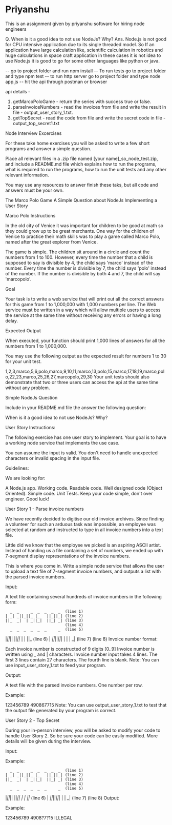 # Priyanshu
This is an assignment given by priyanshu software for hiring node engineers

Q. When is it a good idea to not use NodeJs? Why? 
Ans. Node.js is not good for CPU intensive application due to its single threaded model. So If an application have large calculation like, scientific calculation in robotics and huge calculations in space craft application in these cases it is not idea to use Node.js it is good to go for some other languages like python or java.

-- go to project folder and run npm install
-- To run tests go to project folder and type npm test
-- to run http server go to project folder and type node app.js
-- hit the api through postman or browser


api details - 
1. getMarcoPoloGame    - return the series with success true or false.
2. parseInvoiceNumbers - read the invoices from file and write the result in file - output_user_story_1.txt.
3. getTopSecret        - read the code from file and write the secret code in file - output_top_secret1.txt





Node Interview Excercises

For these take home exercises you will be asked to write a few short programs and answer a simple question.

Place all relevant files in a .zip file named [your name]_so_node_test.zip, and include a README.md file which explains how to run the programs, what is required to run the programs, how to run the unit tests and any other relevant information.

You may use any resources to answer finish these taks, but all code and answers must be your own.

The Marco Polo Game
A Simple Question about NodeJs
Implementing a User Story


Marco Polo Instructions

In the old city of Venice it was important for children to be good at math so they could grow up to be great merchants. One way for the children of Venice to practice their math skills was to play a game called Marco Polo, named after the great explorer from Venice.

The game is simple.
The children sit around in a circle and count the numbers from 1 to 100. However, every time the number that a child is supposed to say is divisible by 4, the child says 'marco' instead of the number. Every time the number is divisible by 7, the child says 'polo' instead of the number. If the number is divisible by both 4 and 7, the child will say 'marcopolo'.

Goal

Your task is to write a web service that will print out all the correct answers for this game from 1 to 1,000,000 with 1,000 numbers per line. The Web service must be written in a way which will allow multiple users to access the service at the same time without receiving any errors or having a long delay.

Expected Output

When executed, your function should print 1,000 lines of answers for all the numbers from 1 to 1,000,000.

You may use the following output as the expected result for numbers 1 to 30 for your unit test.

1,2,3,marco,5,6,polo,marco,9,10,11,marco,13,polo,15,marco,17,18,19,marco,polo,22,23,marco,25,26,27,marcopolo,29,30
Your unit tests should also demonstrate that two or three users can access the api at the same time without any problem.



Simple NodeJs Question

Include in your README.md file the answer the following question:

When is it a good idea to not use NodeJs? Why? 

User Story Instructions:

The following exercise has one user story to implement. Your goal is to have a working node service that implements the use case.

You can assume the input is valid. You don't need to handle unexpected characters or invalid spacing in the input file.

Guidelines:

We are looking for:

A Node.js app.
Working code.
Readable code.
Well designed code (Object Oriented).
Simple code.
Unit Tests.
Keep your code simple, don't over engineer. Good luck!

User Story 1 - Parse invoice numbers

We have recently decided to digitise our old invoice archives. Since finding a volunteer for such an arduous task was impossible, an employee was selected at random and instructed to type in all invoice numbers into a text file.

Little did we know that the employee we picked is an aspiring ASCII artist. Instead of handing us a file containing a set of numbers, we ended up with 7-segment display representations of the invoice numbers.

This is where you come in. Write a simple node service that allows the user to upload a text file of 7-segment invoice numbers, and outputs a list with the parsed invoice numbers.

Input:

A text file containing several hundreds of invoice numbers in the following form:

      _  _     _  _  _  _  _  (line 1)
    | _| _||_||_ |_   ||_||_| (line 2)
    ||_  _|  | _||_|  ||_| _| (line 3)
                              (line 4)
      _  _  _  _  _  _     _  (line 5)
  |_||_|| ||_||_   |  |  ||_  (line 6)
    | _||_||_||_|  |  |  | _| (line 7)
                              (line 8)
Invoice number format:

Each invoice number is constructed of 9 digits [0..9]
Invoice number is written using _ and | characters.
Invoice number input takes 4 lines.
The first 3 lines contain 27 characters.
The fourth line is blank.
Note: You can use input_user_story_1.txt to feed your program.

Output:

A text file with the parsed invoice numbers. One number per row.

Example:

  123456789
  490867715
Note: You can use output_user_story_1.txt to test that the output file generated by your program is correct.

User Story 2 - Top Secret

During your in-person interview, you will be asked to modify your code to handle User Story 2. So be sure your code can be easily modified. More details will be given during the interview.

Input:

Example:


      _  _     _  _  _  _  _  (line 1)
    | _| _||_||_ |_   ||_||_| (line 2)
    ||_  _|  | _||_|  ||_| _| (line 3)
                              (line 4)
      _  _  _  _  _  _     _  (line 5)
  |_||_|| ||_||    |  |  ||_  (line 6)
    | _||_||_||_|  |     | _| (line 7)
                              (line 8)
Output:

Example:


  123456789
  4908?7?15 ILLEGAL
